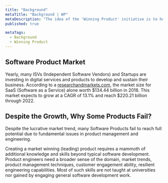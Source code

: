 ```yaml
---
title: "Background"
metaTitle: "Background | WP"
metaDescription: "The idea of the 'Winning Product' initiative is to help product teams on important strategic activities to stay ahead of their competition."
published: true

metaTags:
  - Background
  - Winning Product
---
```


## Software Product Market

Yearly, many ISVs (Independent Software Vendors) and Startups are investing in digital services and products to develop and sustain their business. According to a [researchandmarkets.com](https://www.researchandmarkets.com/reports/4852466/software-as-a-service-saas-global-market-report), the market size for SaaS (Software as a Service) alone worth $134.44 billion in 2018. This market expects to grow at a CAGR of 13.1% and reach $220.21 billion through 2022.

## Despite the Growth, Why Some Products Fail?

Despite the lucrative market trend, many Software Products fail to reach full potential due to fundamental issues in product management and engineering.

Creating a market winning (leading) product requires a mammoth of additional knowledge and skills beyond typical software development. Product engineers need a broader sense of the domain, market trends, product management techniques, customer engagement ability, resilient engineering capabilities. Most of such skills are not taught at universities nor gained by engaging general software development work.
